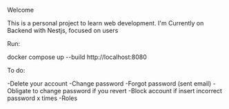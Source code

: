 Welcome

This is a personal project to learn web development.
I'm Currently on Backend with Nestjs, focused on users

Run:

docker compose up --build
http://localhost:8080

To do:

-Delete your account
-Change password
-Forgot password (sent email)
-Obligate to change password if you revert
-Block account if insert incorrect password x times
-Roles
